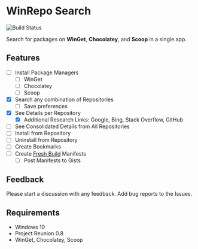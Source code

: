 # WinRepo Search

![Build Status](https://build.appcenter.ms/v0.1/apps/31052879-b5e3-40ad-aef5-34f1ac3205e3/branches/master/badge)

Search for packages on **WinGet**, **Chocolatey**, and **Scoop** in a single app.

## Features

* [ ] Install Package Managers
    * [ ] WinGet
    * [ ] Chocolatey
    * [ ] Scoop
* [x] Search any combination of Repositories
    * [ ] Save preferences
* [x] See Details per Repository
    * [x] Additional Research Links: Google, Bing, Stack Overflow, GitHub
* [ ] See Consolidated Details from All Repositories
* [ ] Install from Repository
* [ ] Uninstall from Repository
* [ ] Create Bookmarks
* [ ] Create [Fresh Build](https://github.com/PS-Services/FreshBuild) Manifests
    * [ ] Post Manifests to Gists

## Feedback

Please start a discussion with any feedback.  Add bug reports to the Issues.

## Requirements

* Windows 10
* Project Reunion 0.8
* WinGet, Chocolatey, Scoop
